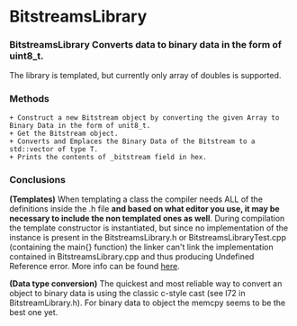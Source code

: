 # BitstreamsLibrary
### BitstreamsLibrary Converts data to binary data in the form of uint8_t. ###
The library is templated, but currently only array of doubles is supported.

### Methods ###
```
+ Construct a new Bitstream object by converting the given Array to Binary Data in the form of unit8_t.
+ Get the Bitstream object.
+ Converts and Emplaces the Binary Data of the Bitstream to a std::vector of type T.
+ Prints the contents of _bitstream field in hex.
```
### Conclusions ###
**(Templates)** When templating a class the compiler needs ALL of the definitions inside the .h file **and based on what editor you use, it may be necessary to include the non templated ones as well**. During compilation the template constructor is instantiated, but since no implementation of the instance is present in the BitstreamsLibrary.h or BitstreamsLibraryTest.cpp (containing the main{} function) the linker can't link the implementation contained in BitstreamsLibrary.cpp and thus producing Undefined Reference error. More info can be found [here](https://stackoverflow.com/questions/8752837/undefined-reference-to-template-class-constructor).

**(Data type conversion)** The quickest and most reliable way to convert an object to binary data is using the classic c-style cast (see l72 in BitstreamLibrary.h). For binary data to object the memcpy seems to be the best one yet.
